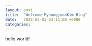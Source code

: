 ```yaml
---
layout: post
title:  "Welcome MyoungjoonKim Blog"
date:   2025-02-01 03:11:00 +0900
categories:
---
```

hello world!